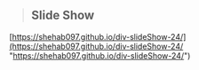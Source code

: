 > ## Slide Show

[https://shehab097.github.io/div-slideShow-24/](https://shehab097.github.io/div-slideShow-24/ "https://shehab097.github.io/div-slideShow-24/")
